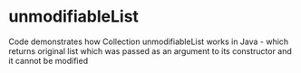 # unmodifiableList
Code demonstrates how Collection unmodifiableList works in Java - which returns original list which was passed as an argument to its constructor and it cannot be modified
